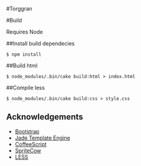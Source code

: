 #Torggran

#Build

Requires Node

##Install build dependecies

```CLI
$ npm install
```

##Build html

```CLI
$ node_modules/.bin/cake build:html > index.html
```

##Compile less

```CLI
$ node_modules/.bin/cake build:css > style.css
```

## Acknowledgements

* [Bootstrap](http://twitter.github.com/bootstrap/)
* [Jade Template Engine](http://jade-lang.com/)
* [CoffeeScript](http://coffeescript.org/)
* [SpriteCow](http://www.spritecow.com/)
* [LESS](http://lesscss.org/)